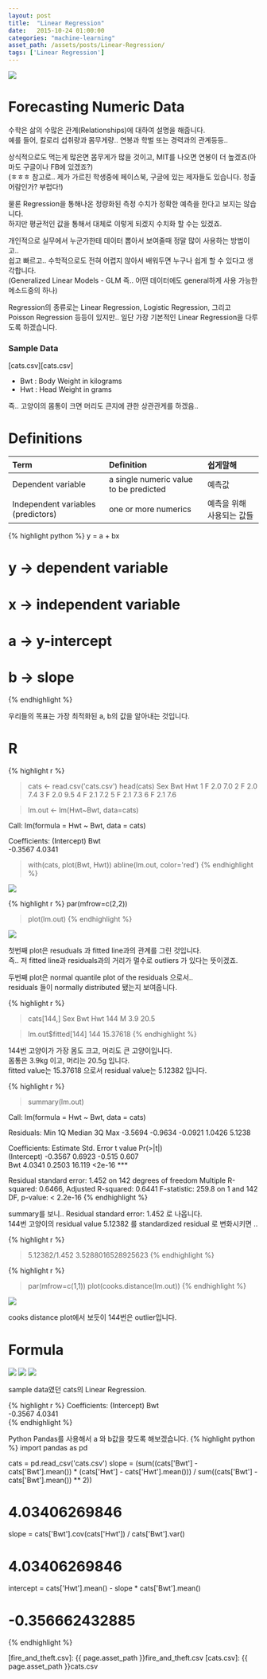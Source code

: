 ```yaml
---
layout: post
title:  "Linear Regression"
date:   2015-10-24 01:00:00
categories: "machine-learning"
asset_path: /assets/posts/Linear-Regression/
tags: ['Linear Regression']
---
```

<div>
    <img src="{{ page.asset_path }}dog.jpg" class="img-responsive img-rounded">
</div>

# Forecasting Numeric Data 

수학은 삶의 수많은 관계(Relationships)에 대하여 설명을 해줍니다.<br>
예를 들어, 칼로리 섭취량과 몸무게량.. 연봉과 학벌 또는 경력과의 관계등등.. 


상식적으로도 먹는게 많은면 몸무게가 많을 것이고, MIT를 나오면 연봉이 더 높겠죠(아마도 구글이나 FB에 있겠죠?)<br>
(ㅎㅎㅎ 참고로.. 제가 가르친 학생중에 페이스북, 구글에 있는 제자들도 있습니다. 청출어람인가? 부럽다!)

물론 Regression을 통해나온 정량화된 측정 수치가 정확한 예측을 한다고 보지는 않습니다.<br>
하지만 <span class="text-danger">평균적인</span> 값을 통해서 대체로 이렇게 되겠지 수치화 할 수는 있겠죠. 
 
개인적으로 실무에서 누군가한테 데이터 뽑아서 보여줄때 정말 많이 사용하는 방법이고.. <br>
쉽고 빠르고.. 수학적으로도 전혀 어렵지 않아서 배워두면 누구나 쉽게 할 수 있다고 생각합니다.<br>
(Generalized Linear Models - GLM 즉.. 어떤 데이터에도 general하게 사용 가능한 메소드중의 하나)

Regression의 종류로는 Linear Regression, Logistic Regression, 그리고 Poisson Regression 등등이 있지만.. 
일단 가장 기본적인 Linear Regression을 다루도록 하겠습니다.

### Sample Data

[cats.csv][cats.csv]

* Bwt : Body Weight in kilograms
* Hwt : Head Weight in grams

즉.. 고양이의 몸통이 크면 머리도 큰지에 관한 상관관게를 하겠음..

# Definitions

| Term | Definition | 쉽게말해 |
|:--|:--|:--|
| Dependent variable | a single numeric value to be predicted | 예측값 |
| Independent variables (predictors) | one or more numerics | 예측을 위해 사용되는 값들 |

{% highlight python %}
y = a + bx
# y -> dependent variable
# x -> independent variable
# a -> y-intercept
# b -> slope
{% endhighlight %}

우리들의 목표는 가장 최적화된 a, b의 값을 알아내는 것입니다.

# R

{% highlight r %}
> cats <- read.csv('cats.csv')
> head(cats)
  Sex Bwt Hwt
1   F 2.0 7.0
2   F 2.0 7.4
3   F 2.0 9.5
4   F 2.1 7.2
5   F 2.1 7.3
6   F 2.1 7.6

> lm.out <- lm(Hwt~Bwt, data=cats)

Call:
lm(formula = Hwt ~ Bwt, data = cats)

Coefficients:
(Intercept)          Bwt  
    -0.3567       4.0341  

> with(cats, plot(Bwt, Hwt))
> abline(lm.out, color='red')
{% endhighlight %}

<img src="{{ page.asset_path }}bwt_hwt.png" class="img-responsive img-rounded">

{% highlight r %}
par(mfrow=c(2,2))
> plot(lm.out)
{% endhighlight %}

<img src="{{ page.asset_path }}lmout.png" class="img-responsive img-rounded">

첫번째 plot은 resuduals 과 fitted line과의 관계를 그린 것입니다. <br>
즉.. 저 fitted line과 residuals과의 거리가 멀수로 outliers 가 있다는 뜻이겠죠.

두번째 plot은 normal quantile plot of the residuals 으로서.. <br>
residuals 들이 normally distributed 됐는지 보여줍니다. 

{% highlight r %}
> cats[144,]
    Sex Bwt  Hwt
144   M 3.9 20.5

> lm.out$fitted[144]
     144 
15.37618 
{% endhighlight %}

144번 고양이가 가장 몸도 크고, 머리도 큰 고양이입니다.<br>
몸통은 3.9kg 이고, 머리는 20.5g 입니다.<br>
fitted value는 15.37618 으로서 residual value는 5.12382 입니다.

{% highlight r %}
> summary(lm.out)

Call:
lm(formula = Hwt ~ Bwt, data = cats)

Residuals:
    Min      1Q  Median      3Q     Max 
-3.5694 -0.9634 -0.0921  1.0426  5.1238 

Coefficients:
            Estimate Std. Error t value Pr(>|t|)    
(Intercept)  -0.3567     0.6923  -0.515    0.607    
Bwt           4.0341     0.2503  16.119   <2e-16 ***

Residual standard error: 1.452 on 142 degrees of freedom
Multiple R-squared:  0.6466,	Adjusted R-squared:  0.6441 
F-statistic: 259.8 on 1 and 142 DF,  p-value: < 2.2e-16
{% endhighlight %}

summary를 보니.. Residual standard error: 1.452 로 나옵니다.<br>
144번 고양이의 residual value 5.12382 를 standardized residual 로 변화시키면 ..

{% highlight r %}
> 5.12382/1.452
3.5288016528925623
{% endhighlight %}

{% highlight r %}
> par(mfrow=c(1,1))
> plot(cooks.distance(lm.out))
{% endhighlight %}

<img src="{{ page.asset_path }}cooks-distance.png" class="img-responsive img-rounded">

cooks distance plot에서 보듯이 144번은 outlier입니다.

# Formula

<img src="{{ page.asset_path }}formula_b.png" class="img-responsive img-rounded">

<img src="{{ page.asset_path }}formula_simple.png" class="img-responsive img-rounded">

<img src="{{ page.asset_path }}formula_a.png" class="img-responsive img-rounded">

sample data였던 cats의 Linear Regression.

{% highlight r %}
Coefficients:
(Intercept)          Bwt  
    -0.3567       4.0341  
{% endhighlight %}

Python Pandas를 사용해서 a 와 b값을 찾도록 해보겠습니다.
{% highlight python %}
import pandas as pd

cats = pd.read_csv('cats.csv')
slope = (sum((cats['Bwt'] - cats['Bwt'].mean()) *
             (cats['Hwt'] - cats['Hwt'].mean())) /
         sum((cats['Bwt'] - cats['Bwt'].mean()) ** 2))
# 4.03406269846
         
slope = cats['Bwt'].cov(cats['Hwt']) / cats['Bwt'].var()
# 4.03406269846
         
intercept = cats['Hwt'].mean() - slope * cats['Bwt'].mean()
# -0.356662432885

{% endhighlight %}





[fire_and_theft.csv]: {{ page.asset_path }}fire_and_theft.csv
[cats.csv]: {{ page.asset_path }}cats.csv